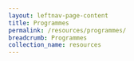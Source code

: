 ```yaml
---
layout: leftnav-page-content
title: Programmes
permalink: /resources/programmes/
breadcrumb: Programmes
collection_name: resources
---
```


